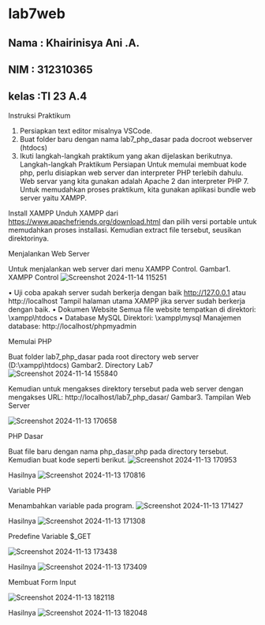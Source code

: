 # lab7web
## Nama : Khairinisya Ani .A.
## NIM  : 312310365
## kelas :TI 23 A.4

Instruksi Praktikum
1. Persiapkan text editor misalnya VSCode.
2. Buat folder baru dengan nama lab7_php_dasar pada docroot webserver (htdocs)
3. Ikuti langkah-langkah praktikum yang akan dijelaskan berikutnya. Langkah-langkah Praktikum Persiapan Untuk memulai membuat kode php, perlu disiapkan web server dan interpreter PHP terlebih dahulu. Web servar yang kita gunakan adalah Apache 2 dan interpreter PHP 7. Untuk memudahkan proses praktikum, kita gunakan aplikasi bundle web server yaitu XAMPP.

Install XAMPP
Unduh XAMPP dari https://www.apachefriends.org/download.html dan pilih versi portable untuk memudahkan proses installasi. Kemudian extract file tersebut, seusikan direktorinya.

Menjalankan Web Server

Untuk menjalankan web server dari menu XAMPP Control.
Gambar1. XAMPP Control
![Screenshot 2024-11-14 115251](https://github.com/user-attachments/assets/9e593d93-4615-4ea2-af1c-1c1ac5910429)

• Uji coba apakah server sudah berkerja dengan baik http://127.0.0.1 atau http://localhost Tampil halaman utama XAMPP jika server sudah berkerja dengan baik. • Dokumen Website Semua file website tempatkan di direktori: \xampp\htdocs
• Database MySQL Direktori: \xampp\mysql
Manajemen database: http://localhost/phpmyadmin

Memulai PHP

Buat folder lab7_php_dasar pada root directory web server (D:\xampp\htdocs)
Gambar2. Directory Lab7
![Screenshot 2024-11-14 155840](https://github.com/user-attachments/assets/d4203cf0-dd63-4b42-9a79-753120cda452)

Kemudian untuk mengakses direktory tersebut pada web server dengan mengakses URL: http://localhost/lab7_php_dasar/
Gambar3. Tampilan Web Server

![Screenshot 2024-11-13 170658](https://github.com/user-attachments/assets/6cb7a092-ca2c-4fe3-b40d-417213f7698f)

PHP Dasar

Buat file baru dengan nama php_dasar.php pada directory tersebut. Kemudian buat kode seperti berikut.
![Screenshot 2024-11-13 170953](https://github.com/user-attachments/assets/8bca6586-e014-406f-91c5-83981d4c1d5a)

Hasilnya
![Screenshot 2024-11-13 170816](https://github.com/user-attachments/assets/9a1d6bd0-6dcb-4ff8-b1fd-023ced89628a)

Variable PHP

Menambahkan variable pada program.
![Screenshot 2024-11-13 171427](https://github.com/user-attachments/assets/96888b01-bb3e-422d-9d46-eb30f273702e)

Hasilnya
![Screenshot 2024-11-13 171308](https://github.com/user-attachments/assets/3f80e1a8-0889-4b99-8737-68a46d88d815)

Predefine Variable $_GET

![Screenshot 2024-11-13 173438](https://github.com/user-attachments/assets/6f98dd1e-fa51-49a1-b28a-74fb91c5f3ae)

Hasilnya
![Screenshot 2024-11-13 173409](https://github.com/user-attachments/assets/c5b42d7f-8ed0-4d33-9cad-a391c9c8ded1)

Membuat Form Input

![Screenshot 2024-11-13 182118](https://github.com/user-attachments/assets/06f09dc7-9bf5-4b2b-91a2-9d8b3d8f6fb5)

Hasilnya 
![Screenshot 2024-11-13 182048](https://github.com/user-attachments/assets/14f9ac7d-5f40-48af-ac9d-52d6e47f39a9)












